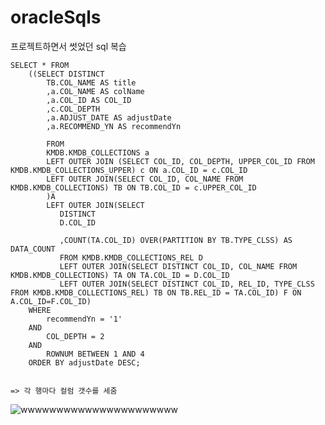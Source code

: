 # oracleSqls
프로젝트하면서 썻었던 sql 복습 




	SELECT * FROM
		((SELECT DISTINCT 
			TB.COL_NAME AS title
			,a.COL_NAME AS colName
			,a.COL_ID AS COL_ID 
			,c.COL_DEPTH
			,a.ADJUST_DATE AS adjustDate
			,a.RECOMMEND_YN AS recommendYn
		
			FROM 
			KMDB.KMDB_COLLECTIONS a 
			LEFT OUTER JOIN (SELECT COL_ID, COL_DEPTH, UPPER_COL_ID FROM KMDB.KMDB_COLLECTIONS_UPPER) c ON a.COL_ID = c.COL_ID
			LEFT OUTER JOIN(SELECT COL_ID, COL_NAME FROM KMDB.KMDB_COLLECTIONS) TB ON TB.COL_ID = c.UPPER_COL_ID
			)A
			LEFT OUTER JOIN(SELECT 
			   DISTINCT 
			   D.COL_ID

			   ,COUNT(TA.COL_ID) OVER(PARTITION BY TB.TYPE_CLSS) AS DATA_COUNT
			   FROM KMDB.KMDB_COLLECTIONS_REL D 
			   LEFT OUTER JOIN(SELECT DISTINCT COL_ID, COL_NAME FROM KMDB.KMDB_COLLECTIONS) TA ON TA.COL_ID = D.COL_ID  
			   LEFT OUTER JOIN(SELECT DISTINCT COL_ID, REL_ID, TYPE_CLSS FROM KMDB.KMDB_COLLECTIONS_REL) TB ON TB.REL_ID = TA.COL_ID) F ON  A.COL_ID=F.COL_ID)
		WHERE 
			recommendYn = '1'
		AND 
			COL_DEPTH = 2
		AND 
			ROWNUM BETWEEN 1 AND 4
		ORDER BY adjustDate DESC;
    
    
    => 각 행마다 컬럼 갯수를 세줌 
  
![wwwwwwwwwwwwwwwwwwwwww](https://user-images.githubusercontent.com/69393030/136308966-7a4212c2-fbd0-40a8-8288-117161174b57.PNG)
